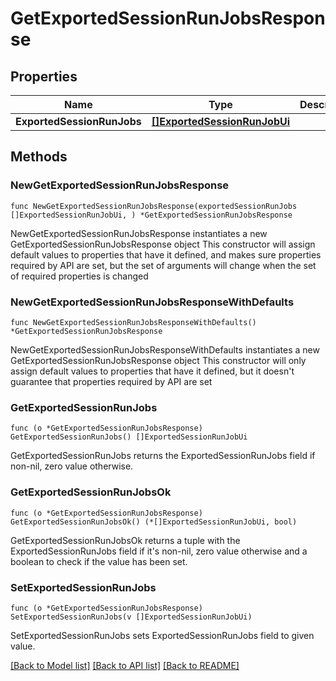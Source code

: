 # GetExportedSessionRunJobsResponse

## Properties

Name | Type | Description | Notes
------------ | ------------- | ------------- | -------------
**ExportedSessionRunJobs** | [**[]ExportedSessionRunJobUi**](ExportedSessionRunJobUi.md) |  | 

## Methods

### NewGetExportedSessionRunJobsResponse

`func NewGetExportedSessionRunJobsResponse(exportedSessionRunJobs []ExportedSessionRunJobUi, ) *GetExportedSessionRunJobsResponse`

NewGetExportedSessionRunJobsResponse instantiates a new GetExportedSessionRunJobsResponse object
This constructor will assign default values to properties that have it defined,
and makes sure properties required by API are set, but the set of arguments
will change when the set of required properties is changed

### NewGetExportedSessionRunJobsResponseWithDefaults

`func NewGetExportedSessionRunJobsResponseWithDefaults() *GetExportedSessionRunJobsResponse`

NewGetExportedSessionRunJobsResponseWithDefaults instantiates a new GetExportedSessionRunJobsResponse object
This constructor will only assign default values to properties that have it defined,
but it doesn't guarantee that properties required by API are set

### GetExportedSessionRunJobs

`func (o *GetExportedSessionRunJobsResponse) GetExportedSessionRunJobs() []ExportedSessionRunJobUi`

GetExportedSessionRunJobs returns the ExportedSessionRunJobs field if non-nil, zero value otherwise.

### GetExportedSessionRunJobsOk

`func (o *GetExportedSessionRunJobsResponse) GetExportedSessionRunJobsOk() (*[]ExportedSessionRunJobUi, bool)`

GetExportedSessionRunJobsOk returns a tuple with the ExportedSessionRunJobs field if it's non-nil, zero value otherwise
and a boolean to check if the value has been set.

### SetExportedSessionRunJobs

`func (o *GetExportedSessionRunJobsResponse) SetExportedSessionRunJobs(v []ExportedSessionRunJobUi)`

SetExportedSessionRunJobs sets ExportedSessionRunJobs field to given value.



[[Back to Model list]](../README.md#documentation-for-models) [[Back to API list]](../README.md#documentation-for-api-endpoints) [[Back to README]](../README.md)


